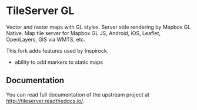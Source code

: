 # TileServer GL

Vector and raster maps with GL styles. Server side rendering by Mapbox GL Native. Map tile server for Mapbox GL JS, Android, iOS, Leaflet, OpenLayers, GIS via WMTS, etc.

This fork adds features used by Inspirock.
- ability to add markers to static maps

## Documentation

You can read full documentation of the upstream project at http://tileserver.readthedocs.io/.
